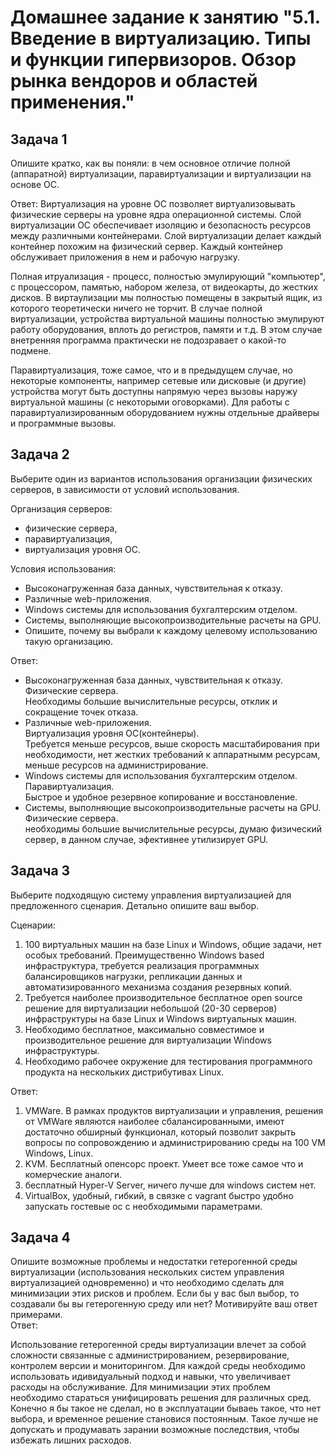 
# Домашнее задание к занятию "5.1. Введение в виртуализацию. Типы и функции гипервизоров. Обзор рынка вендоров и областей применения."


## Задача 1

Опишите кратко, как вы поняли: в чем основное отличие полной (аппаратной) виртуализации, паравиртуализации и виртуализации на основе ОС.  

Ответ: 
Виртуализация на уровне ОС позволяет виртуализовывать физические серверы на уровне ядра операционной системы. Слой виртуализации ОС обеспечивает изоляцию и безопасность ресурсов между различными контейнерами. Слой виртуализации делает каждый контейнер похожим на физический сервер. Каждый контейнер обслуживает приложения в нем и рабочую нагрузку.

Полная итруализация - процесс, полностью эмулирующий "компьютер", с процессором, памятью, набором железа, от видеокарты, до жестких дисков. В виртаулизации мы полностью помещены в закрытый ящик, из которого теоретически ничего не торчит.
В случае полной виртуализации, устройства виртуальной машины полностью эмулируют работу оборудования, вплоть до регистров, памяти и т.д. В этом случае внетренняя программа практически не подозравает о какой-то подмене.

Паравиртуализация, тоже самое, что и в предыдущем случае, но некоторые компоненты, например сетевые или дисковые (и другие) устройства могут быть доступны напрямую через вызовы наружу виртуальной машины (с некоторыми оговорками). Для работы с паравиртуализированным оборудованием нужны отдельные драйверы и программные вызовы.


## Задача 2

Выберите один из вариантов использования организации физических серверов, в зависимости от условий использования.

Организация серверов:
- физические сервера,
- паравиртуализация,
- виртуализация уровня ОС.

Условия использования:
- Высоконагруженная база данных, чувствительная к отказу.  
- Различные web-приложения.  
- Windows системы для использования бухгалтерским отделом.  
- Системы, выполняющие высокопроизводительные расчеты на GPU.  
- Опишите, почему вы выбрали к каждому целевому использованию такую организацию.  

Ответ:  
- Высоконагруженная база данных, чувствительная к отказу.  
    Физические сервера.  
    Необходимы большие вычислительные ресурсы, отклик и сокращение точек отказа.  
- Различные web-приложения.  
    Виртуализация уровня ОС(контейнеры).  
    Требуется меньше ресурсов, выше скорость масштабирования при необходимости, нет жестких требований к аппаратнымм ресурсам, меньше ресурсов на администрирование.  
- Windows системы для использования бухгалтерским отделом.  
    Паравиртуализация.  
    Быстрое и удобное резервное копирование и восстановление.  
- Системы, выполняющие высокопроизводительные расчеты на GPU.  
    Физические сервера.  
    необходимы большие вычислительные ресурсы, думаю физический сервер, в данном случае, эфективнее утилизирует GPU.  

## Задача 3

Выберите подходящую систему управления виртуализацией для предложенного сценария. Детально опишите ваш выбор.

Сценарии:

1. 100 виртуальных машин на базе Linux и Windows, общие задачи, нет особых требований. Преимущественно Windows based инфраструктура, требуется реализация программных балансировщиков нагрузки, репликации данных и автоматизированного механизма создания резервных копий.
2. Требуется наиболее производительное бесплатное open source решение для виртуализации небольшой (20-30 серверов) инфраструктуры на базе Linux и Windows виртуальных машин.
3. Необходимо бесплатное, максимально совместимое и производительное решение для виртуализации Windows инфраструктуры.
4. Необходимо рабочее окружение для тестирования программного продукта на нескольких дистрибутивах Linux.

Ответ:  
1. VMWare. В рамках продуктов виртуализации и управления, решения от VMWare являются наиболее сбалансированными, имеют достаточно обширный функционал, который позволит закрыть вопросы по сопровождению и администрированию среды на 100 VM Windows, Linux.  
2.  KVM. Бесплатный опенсорс проект. Умеет все тоже самое что и комерческие аналоги.
3.  бесплатный Hyper-V Server, ничего лучше для windows систем нет. 
4.  VirtualBox, удобный, гибкий, в связке с vagrant быстро удобно запускать гостевые ос с необходимыми параметрами.
    
## Задача 4

Опишите возможные проблемы и недостатки гетерогенной среды виртуализации (использования нескольких систем управления виртуализацией одновременно) и что необходимо сделать для минимизации этих рисков и проблем. Если бы у вас был выбор, то создавали бы вы гетерогенную среду или нет? Мотивируйте ваш ответ примерами.  
Ответ:  

Использование гетерогенной среды виртуализации влечет за собой сложности связанные с администрированием, резервирование, контролем версии и мониторингом. Для каждой среды необходимо использовать идивидуальный подход и навыки, что увеличивает расходы на обслуживание. Для минимизации этих проблем необходимо стараться унифицировать решения для различных сред. Конечно я бы такое не сделал, но в эксплуатации бываеь такое, что нет выбора, и временное решение становися постоянным. Такое лучше не допускать и продумавать зарании возможные последствия, чтобы избежать лишних расходов.  

